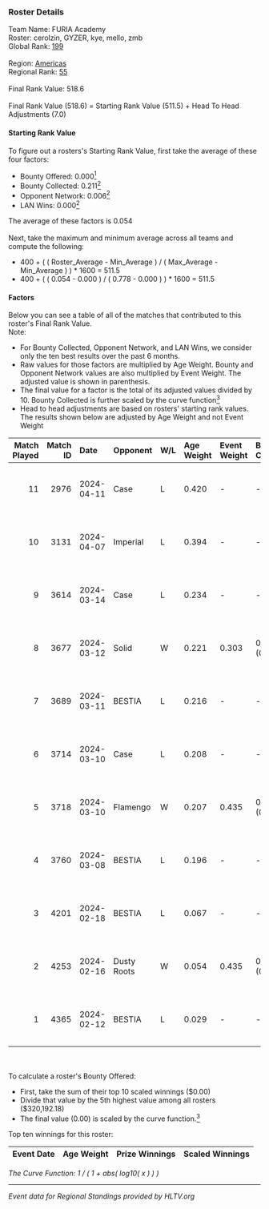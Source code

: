 ### Roster Details<br />
Team Name: FURIA Academy<br />
Roster: cerolzin, GYZER, kye, mello, zmb<br />
Global Rank: [199](../standings_global.md)<br />
<br />
Region: [Americas]( ../standings_americas.md)<br />
Regional Rank: [55]( ../standings_americas.md)<br />
<br />
Final Rank Value:  518.6<br />
<br />
Final Rank Value (518.6) = Starting Rank Value (511.5) + Head To Head Adjustments (7.0)<br />

#### Starting Rank Value<br />
To figure out a rosters's Starting Rank Value, first take the average of these four factors:<br />
- Bounty Offered: 0.000[<sup>1</sup>](#table2)
- Bounty Collected: 0.211[<sup>2</sup>](#table1)
- Opponent Network: 0.006[<sup>2</sup>](#table1)
- LAN Wins: 0.000[<sup>2</sup>](#table1)

The average of these factors is 0.054<br />
<br />
Next, take the maximum and minimum average across all teams and compute the following:<br />
- 400 + ( ( Roster_Average - Min_Average ) / ( Max_Average - Min_Average ) ) * 1600 = 511.5
- 400 + ( ( 0.054 - 0.000 ) / ( 0.778 - 0.000 ) ) * 1600 = 511.5


#### Factors<br />
Below you can see a table of all of the matches that contributed to this roster's Final Rank Value.<br />
Note:<br />

- For Bounty Collected, Opponent Network, and LAN Wins, we consider only the ten best results over the past 6 months.
- Raw values for those factors are multiplied by Age Weight. Bounty and Opponent Network values are also multiplied by Event Weight. The adjusted value is shown in parenthesis.
- The final value for a factor is the total of its adjusted values divided by 10. Bounty Collected is further scaled by the curve function[<sup>3</sup>](#curveFunction)
- Head to head adjustments are based on rosters' starting rank values. The results shown below are adjusted by Age Weight and not Event Weight
<span id="table1"></span><br />


| Match Played | Match ID | Date       | Opponent    | W/L | Age Weight | Event Weight | Bounty Collected | Opponent Network | LAN Wins  | H2H Adj. | Roster                                |
| -: | -: | :- | :- | :- | :- | :- | :- | :- | :- | -: | :- |
|           11 |     2976 | 2024-04-11 | Case        | L   | 0.420      | -            | -                | -                | -         |    -1.36 | cerolzin, GYZER, kye, mello, zmb      |
|           10 |     3131 | 2024-04-07 | Imperial    | L   | 0.394      | -            | -                | -                | -         |    -0.18 | Bruninho, cerolzin, GYZER, kye, mello |
|            9 |     3614 | 2024-03-14 | Case        | L   | 0.234      | -            | -                | -                | -         |    -0.71 | Bruninho, cerolzin, GYZER, kye, mello |
|            8 |     3677 | 2024-03-12 | Solid       | W   | 0.221      | 0.303        | 0.024 (0.002)    | 0.807 (0.054)    | 0 (0.000) |     6.21 | Bruninho, cerolzin, GYZER, kye, mello |
|            7 |     3689 | 2024-03-11 | BESTIA      | L   | 0.216      | -            | -                | -                | -         |    -0.40 | Bruninho, cerolzin, GYZER, kye, mello |
|            6 |     3714 | 2024-03-10 | Case        | L   | 0.208      | -            | -                | -                | -         |    -0.58 | Bruninho, cerolzin, GYZER, kye, mello |
|            5 |     3718 | 2024-03-10 | Flamengo    | W   | 0.207      | 0.435        | 0.000 (0.000)    | 0.013 (0.001)    | 0 (0.000) |     3.10 | Bruninho, cerolzin, GYZER, kye, mello |
|            4 |     3760 | 2024-03-08 | BESTIA      | L   | 0.196      | -            | -                | -                | -         |    -0.34 | Bruninho, cerolzin, GYZER, kye, mello |
|            3 |     4201 | 2024-02-18 | BESTIA      | L   | 0.067      | -            | -                | -                | -         |    -0.12 | Bruninho, cerolzin, GYZER, kye, mello |
|            2 |     4253 | 2024-02-16 | Dusty Roots | W   | 0.054      | 0.435        | 0.006 (0.000)    | 0.359 (0.008)    | 0 (0.000) |     1.48 | Bruninho, cerolzin, GYZER, kye, mello |
|            1 |     4365 | 2024-02-12 | BESTIA      | L   | 0.029      | -            | -                | -                | -         |    -0.05 | Bruninho, cerolzin, GYZER, kye, mello |

<br />
<span id="table2"></span><br />
To calculate a roster's Bounty Offered:<br />

- First, take the sum of their top 10 scaled winnings ($0.00)
- Divide that value by the 5th highest value among all rosters ($320,192.18)
- The final value (0.00) is scaled by the curve function.[<sup>3</sup>](#curveFunction)

Top ten winnings for this roster:<br />

| Event Date | Age Weight | Prize Winnings | Scaled Winnings |
| :- | -: | :- | :- |


<span id="curveFunction"></span>_The Curve Function: 1 / ( 1 + abs( log10( x ) ) )_<br />

---
_Event data for Regional Standings provided by HLTV.org_<br />

